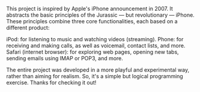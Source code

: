 This project is inspired by Apple's iPhone announcement in 2007. It abstracts the basic principles of the Jurassic — but revolutionary — iPhone. These principles combine three core functionalities, each based on a different product:

iPod: for listening to music and watching videos (streaming).
Phone: for receiving and making calls, as well as voicemail, contact lists, and more.
Safari (internet browser): for exploring web pages, opening new tabs, sending emails using IMAP or POP3, and more.

The entire project was developed in a more playful and experimental way, rather than aiming for realism. So, it's a simple but logical programming exercise. Thanks for checking it out!

